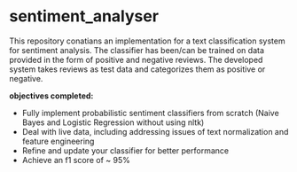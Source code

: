 # sentiment_analyser

This repository conatians an implementation for a text classification system for sentiment analysis. The classifier has been/can be trained on data provided in the form of positive and negative reviews. The developed system takes reviews as test data and categorizes them as positive or negative.

**objectives completed:**

- Fully implement probabilistic sentiment classifiers from scratch (Naive Bayes and Logistic Regression without using nltk)
- Deal with live data, including addressing issues of text normalization and feature engineering
- Refine and update your classifier for better performance
- Achieve an f1 score of ~ 95%